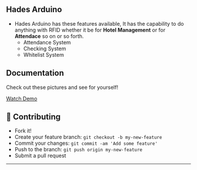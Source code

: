 ## Hades Arduino
* Hades Arduino has these features available, It has the capability to do anything with RFID whether it be for **Hotel Management** or for **Attendace** so on or so forth.
  * Attendance System
  * Checking System
  *  Whitelist System

## Documentation
Check out these pictures and see for yourself!

<a href="https://www.youtube.com/watch?v=1-T2tkkU8MM">Watch Demo</a>

## **:handshake: Contributing**

- Fork it!
- Create your feature branch: `git checkout -b my-new-feature`
- Commit your changes: `git commit -am 'Add some feature'`
- Push to the branch: `git push origin my-new-feature`
- Submit a pull request

---


